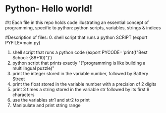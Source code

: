 # Python- Hello world!
#\t Each file in this repo holds code illustrating an essential concept of programming, specific to python: python scripts, variables, strings & indices

#Description of files:
0. shell script that runs a python SCRIPT (export PYFILE=main.py)
1. shell script that runs a python code (export PYCODE='print(f"Best School: {88+10}")')
2. python script that prints exactly "("programming is like building a multilingual puzzle)"
3. print the integer stored in the variable number, followed by Battery Street
4. print the float stored in the variable number with a precision of 2 digits
5. print 3 times a string stored in the variable str followed by its first 9 characters
6. use the variables str1 and str2 to print
7. Manipulate and print string range

